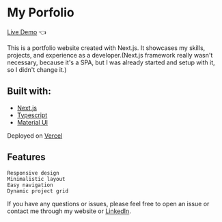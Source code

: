 # My Porfolio

[Live Demo]() :point_left:


This is a portfolio website created with Next.js. It showcases my skills, projects, and experience as a developer.(Next.js framework really wasn't necessary, because it's a SPA, but I was already started and setup with it, so I didn't change it.)

## Built with:
-   [Next.js](https://nextjs.org/)
-   [Typescript](https://www.typescriptlang.org/)
-   [Material UI](https://mui.com/)

Deployed on [Vercel](https://vercel.com)

## Features
    Responsive design
    Minimalistic layout
    Easy navigation
    Dynamic project grid

If you have any questions or issues, please feel free to open an issue or contact me through my website or [LinkedIn](https://www.linkedin.com/in/adam-za%C5%82%C4%99ski-8a6430200/).